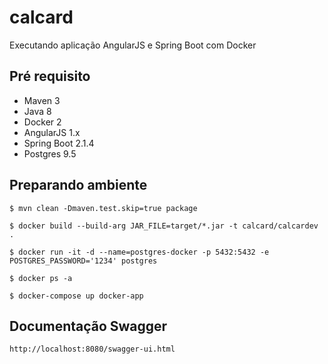 # calcard

Executando aplicação AngularJS e Spring Boot com Docker

## Pré requisito

- Maven 3
- Java 8
- Docker 2
- AngularJS 1.x
- Spring Boot 2.1.4
- Postgres 9.5

## Preparando ambiente


```
$ mvn clean -Dmaven.test.skip=true package

$ docker build --build-arg JAR_FILE=target/*.jar -t calcard/calcardev .

$ docker run -it -d --name=postgres-docker -p 5432:5432 -e POSTGRES_PASSWORD='1234' postgres

$ docker ps -a

$ docker-compose up docker-app
```

## Documentação Swagger

```
http://localhost:8080/swagger-ui.html
```


